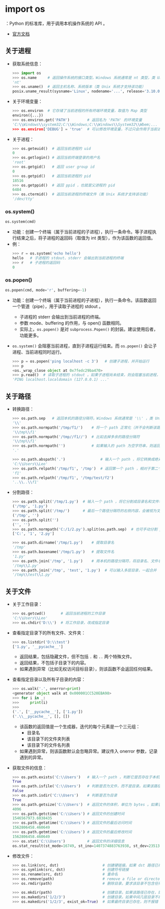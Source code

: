 # import os

：Python 的标准库，用于调用本机操作系统的 API 。
- [官方文档](https://docs.python.org/3/library/os.html)

## 关于进程

- 获取系统信息：
  ```py
  >>> import os
  >>> os.name     # 返回操作系统的接口类型。Windows 系统通常是 nt 类型，类 Unix 系统通常是 posix 类型
  'nt'
  >>> os.uname()  # 返回主机名称、系统版本（类 Unix 系统才支持该功能）
  posix.uname_result(sysname='Linux', nodename='...', release='3.10.0-1160.71.1.el7.x86_64', version='...', machine='x86_64')
  ```

- 关于环境变量：
  ```py
  >>> os.environ  # 它存储了当前进程的所有终端环境变量，取值为 Map 类型
  environ({...})
  >>> os.environ.get('PATH')        # 返回名为 'PATH' 的环境变量
  'C:\\Windows\\system32;C:\\Windows;C:\\Windows\\System32\\Wbem;...
  >>> os.environ['DEBUG'] = 'true'  # 可以修改环境变量，不过只会作用于当前进程
  ```

- 关于进程：
  ```py
  >>> os.geteuid()  # 返回当前进程的 uid
  0
  >>> os.getlogin() # 返回当前终端登录的用户名
  'root'
  >>> os.getgid()   # 返回 user group id
  0
  >>> os.getpid()   # 返回当前进程的 pid
  18516
  >>> os.getppid()  # 返回 ppid ，也就是父进程的 pid
  6484
  >>> os.ctermid()  # 返回当前进程的终端文件（类 Unix 系统才支持该功能）
  '/dev/tty'
  ```

### os.system()

```py
os.system(cmd)
```
- 功能：创建一个终端（属于当前进程的子进程），执行一条命令。等子进程执行结束之后，将子进程的返回码（取值为 int 类型），作为该函数的返回值。
- 例：
  ```py
  >>> r = os.system('echo hello')
  hello   # 子进程的 stdout、stderr 会输出到当前进程的终端
  >>> r   # 子进程的返回码
  0
  ```

### os.popen()

```py
os.popen(cmd, mode='r', buffering=-1)
```
- 功能：创建一个终端（属于当前进程的子进程），执行一条命令。该函数返回一个管道（pipe），用于读取子进程的 stdout 。
  - 子进程的 stderr 会输出到当前进程的终端。
  - 参数 mode、buffering 的作用，与 open() 函数相同。
  - 实际上，`os.popen()` 是对 `subprocess.Popen()` 的封装。建议使用后者，功能更多。

- `os.system()` 会阻塞当前进程，直到子进程运行结束。而 `os.popen()` 会让子进程、当前进程同时运行。
  ```py
  >>> p = os.popen('ping localhost -c 3')   # 创建子进程，并开始运行
  >>> p
  <os._wrap_close object at 0x7fedc29ba470>
  >>> p.read()  # 读取子进程的 stdout 。如果子进程尚未结束，则会阻塞当前进程，直到子进程结束
  'PING localhost.localdomain (127.0.0.1) ...'
  ```

## 关于路径

- 转换路径：
  ```py
  >>> os.path.sep   # 返回本机的路径分隔符。Windows 系统通常是 '\\' ，类 Unix 系统通常是 '/'
  '\\'
  >>> os.path.normpath('/tmp/f1/')    # 将一个 path 正常化（并不会判断该路径是否存在），比如转换成本机的路径分隔符
  '\\tmp\\f1'
  >>> os.path.normpath('/tmp//f1//')  # 比如去掉多余的路径分隔符
  '\\tmp\\f1'
  >>> os.path.normpath('')            # 如果输入的 path 为空字符串，则返回 '.'
  '.'
  ```
  ```py
  >>> os.path.abspath('.')                # 输入一个 path ，将它转换成绝对路径
  'C:\\Users\\Leo'
  >>> os.path.relpath('/tmp/f1', '/tmp')  # 返回第一个 path ，相对于第二个 path ，的相对路径
  'f1'
  >>> os.path.relpath('/tmp/f1', '/tmp/test/f2')
  '..\\..\\f1'
  ```

- 分割路径：
  ```py
  >>> os.path.split('/tmp/1.py')  # 输入一个 path ，将它分割成目录名和文件名
  ('/tmp', '1.py')
  >>> os.path.split('/tmp/')      # 最后一个路径分隔符的右侧内容，会被视为文件名
  ('/tmp', '')
  >>> os.path.split('')
  ('', '')
  >>> os.path.normpath('C:/1/2.py').split(os.path.sep)  # 也可手动分割 path 这个字符串
  ['C:', '1', '2.py']
  ```
  ```py
  >>> os.path.dirname('/tmp/1.py')    # 提取目录名
  '/tmp'
  >>> os.path.basename('/tmp/1.py')   # 提取文件名
  '1.py'
  >>> os.path.join('/tmp', '1.py')    # 用本机的路径分隔符，将目录名、文件名合成一个 path
  '/tmp\\1.py'
  >>> os.path.join('/tmp', 'test', '1.py')  # 可以输入多层目录，一起合并
  '/tmp\\test\\1.py'
  ```

## 关于文件

- 关于工作目录：
  ```py
  >>> os.getcwd()       # 返回当前进程的工作目录
  'C:\\Users\\Leo'
  >>> os.chdir('D:\\')  # 将工作目录，改成指定目录
  ```

- 查看指定目录下的所有文件、文件夹：
  ```py
  >>> os.listdir('D:\\test')
  ['1.py', '__pycache__']
  ```
  - 返回结果，包括隐藏文件，但不包括 `.` 和 `..` 两个特殊文件。
  - 返回结果，不包括子目录下的内容。
  - 如果遇到异常（比如无权访问目标目录），则该函数不会返回任何结果。

- 查看指定目录以及所有子目录的内容：
  ```py
  >>> os.walk('.', onerror=print)
  <generator object walk at 0x000001CC520EBA98>
  >>> for i in _:
  >>>     print(i)
  >>>
  ('.', ['__pycache__'], ['1.py'])
  ('.\\__pycache__', [], [])
  ```
  - 该函数的返回值是一个生成器，迭代的每个元素是一个三元组：
    - 目录名
    - 该目录下的文件夹列表
    - 该目录下的文件名列表
  - 如果遇到异常，则该函数默认会忽略异常。建议传入 onerror 参数，记录遇到的异常。

- 获取文件的信息：
  ```py
  >>> os.path.exists('C:\\Users')   # 输入一个 path ，判断它是否存在于本机
  True
  >>> os.path.isfile('C:\\Users')   # 判断是否为文件，而不是目录。如果该路径不存在，则也返回 False
  False
  >>> os.path.isdir('C:\\Users')    # 判断是否为目录
  True
  >>> os.path.getsize('C:\\Users')  # 返回文件的体积，单位为 bytes 。如果该路径不存在，则抛出 OSError 异常
  4096
  >>> os.path.getctime('C:\\Users') # 返回文件的创建时间
  1546567973.6038435
  >>> os.path.getatime('C:\\Users') # 返回文件的最后访问时间
  1562806458.460649
  >>> os.path.getmtime('C:\\Users') # 返回文件的最后修改时间
  1562806458.460649
  >>> os.stat('C:\\Users')          # 返回文件的详细信息
  os.stat_result(st_mode=16749, st_ino=1407374883763938, st_dev=2351311628, st_nlink=1, st_uid=0, st_gid=0, st_size=4096, st_atime=1562806458, st_mtime=1562806458, st_ctime=1546567973)
  ```

- 修改文件：
  ```py
  >>> os.link(src, dst)                    # 创建硬链接。如果 dst 路径已存在，则抛出 OSError 异常
  >>> os.symlink(src, dst)                 # 创建符号链接
  >>> os.rename(src, dst)                  # 重命名
  >>> os.remove(path)                      # remove a file or directory
  >>> os.rmdir(path)                       # 删除目录。要求该目录不包含任何文件、子目录。如果该目录的内容不为空，则抛出 OSError 异常
  ```
  ```py
  >>> os.mkdir(path)                       # 创建目录。如果该路径已存在，则抛出 OSError 异常
  >>> os.makedirs('1/2/3')                 # 创建目录。如果中间几层目录不存在，则自动创建它们。如果最终目录已存在，则抛出 OSError 异常
  >>> os.makedirs('1/2/3', exist_ok=True)  # 如果最终目录已存在，则不报错
  ```
